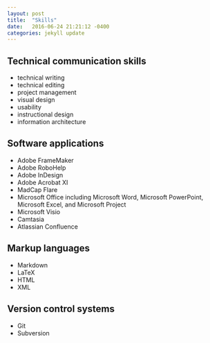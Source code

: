 ```yaml
---
layout: post
title:  "Skills"
date:   2016-06-24 21:21:12 -0400
categories: jekyll update
---
```


## Technical communication skills  

* technical writing   
* technical editing   
* project management  
* visual design   
* usability   
* instructional design   
* information architecture  

## Software applications   

* Adobe FrameMaker  
* Adobe RoboHelp  
* Adobe InDesign   
* Adobe Acrobat XI   
* MadCap Flare   
* Microsoft Office including Microsoft Word, Microsoft PowerPoint, Microsoft Excel, and Microsoft Project   
* Microsoft Visio  
* Camtasia   
* Atlassian Confluence   

## Markup languages  

* Markdown  
* LaTeX   
* HTML   
* XML

## Version control systems   

* Git  
* Subversion   
